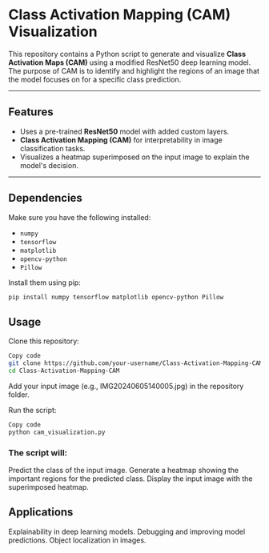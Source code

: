 # Class Activation Mapping (CAM) Visualization

This repository contains a Python script to generate and visualize **Class Activation Maps (CAM)** using a modified ResNet50 deep learning model. The purpose of CAM is to identify and highlight the regions of an image that the model focuses on for a specific class prediction.

---

## Features
- Uses a pre-trained **ResNet50** model with added custom layers.
- **Class Activation Mapping (CAM)** for interpretability in image classification tasks.
- Visualizes a heatmap superimposed on the input image to explain the model's decision.

---

## Dependencies
Make sure you have the following installed:
- `numpy`
- `tensorflow`
- `matplotlib`
- `opencv-python`
- `Pillow`

Install them using pip:
```bash
pip install numpy tensorflow matplotlib opencv-python Pillow
```
## Usage
Clone this repository:

```bash
Copy code
git clone https://github.com/your-username/Class-Activation-Mapping-CAM.git
cd Class-Activation-Mapping-CAM
```
Add your input image (e.g., IMG20240605140005.jpg) in the repository folder.

Run the script:

```bash
Copy code
python cam_visualization.py
```
### The script will:
Predict the class of the input image.
Generate a heatmap showing the important regions for the predicted class.
Display the input image with the superimposed heatmap.

## Applications
Explainability in deep learning models.
Debugging and improving model predictions.
Object localization in images.
